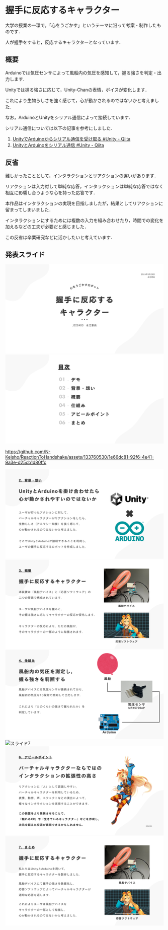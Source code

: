# 握手に反応するキャラクター

大学の授業の一環で，「心をうごかす」というテーマに沿って考案・制作したものです．

人が握手をすると，反応するキャラクターとなっています．

## 概要

Arduinoでは気圧センサによって風船内の気圧を感知して，握る強さを判定・出力します．

Unityでは握る強さに応じて，Unity-Chanの表情，ボイスが変化します．

これにより生物らしさを強く感じて，心が動かされるのではないかと考えました．


なお，ArduinoとUnityをシリアル通信によって接続しています．

シリアル通信については以下の記事を参考にしました．

1. [UnityでArduinoからシリアル通信を受け取る #Unity - Qiita](https://qiita.com/Ninagawa123/items/f6595dcf788dd316be8a)
2. [UnityとArduinoをシリアル通信 #Unity - Qiita](https://qiita.com/yjiro0403/items/54e9518b5624c0030531)

## 反省
難しかったこととして，インタラクションとリアクションの違いがあります．

リアクションは入力対して単純な応答，インタラクションは単純な応答ではなく相互に影響し合うような心を持った応答です．

本作品はインタラクションの実現を目指しましたが，結果としてリアクションに留まってしまいました．

インタラクションにするためには複数の入力を組み合わせたり，時間での変化を加えるなどの工夫が必要だと感じました．

この反省は卒業研究などに活かしたいと考えています．

## 発表スライド

![スライド1](img/1.png)
![スライド2](img/2.png)

https://github.com/N-Keisho/ReactionToHandshake/assets/133760530/1e66dc81-92f6-4e41-9a3e-d25cb1d80ffc


![スライド4](img/4.png)
![スライド5](img/5.png)
![スライド6](img/6.png)
![スライド7](img/7.gif)
![スライド8](img/8.png)
![スライド9](img/9.png)
